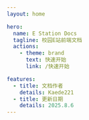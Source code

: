 ```yaml
---
layout: home

hero:
  name: E Station Docs
  tagline: 校园E站前端文档
  actions:
    - theme: brand
      text: 快速开始
      link: /快速开始

features:
  - title: 文档作者
    details: Kaede221
  - title: 更新日期
    details: 2025.8.6
---
```


